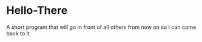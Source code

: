 # Hello-There
A short program that will go in front of all others from now on so I can come back to it.
